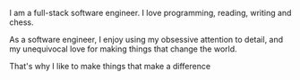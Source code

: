 I am a full-stack software engineer. I love programming, reading, writing and chess.

As a software engineer, I enjoy using my obsessive attention to detail, and my unequivocal love for making things that change the world.

That's why I like to make things that make a difference
